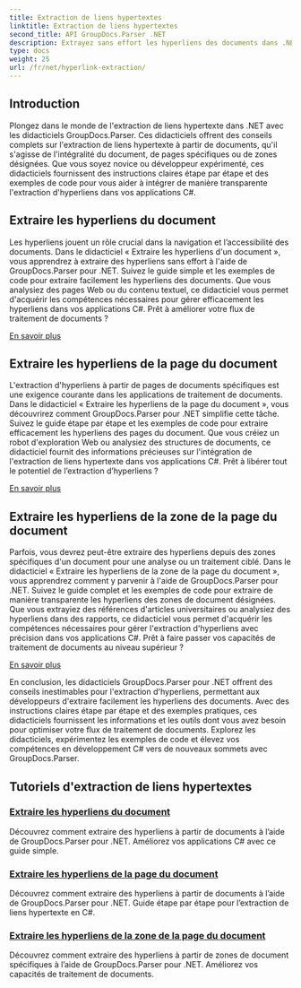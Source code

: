 ```yaml
---
title: Extraction de liens hypertextes
linktitle: Extraction de liens hypertextes
second_title: API GroupDocs.Parser .NET
description: Extrayez sans effort les hyperliens des documents dans .NET avec GroupDocs.Parser. Améliorez vos applications C# avec des guides étape par étape pour l'extraction de liens hypertexte.
type: docs
weight: 25
url: /fr/net/hyperlink-extraction/
---
```

## Introduction

Plongez dans le monde de l'extraction de liens hypertexte dans .NET avec les didacticiels GroupDocs.Parser. Ces didacticiels offrent des conseils complets sur l'extraction de liens hypertexte à partir de documents, qu'il s'agisse de l'intégralité du document, de pages spécifiques ou de zones désignées. Que vous soyez novice ou développeur expérimenté, ces didacticiels fournissent des instructions claires étape par étape et des exemples de code pour vous aider à intégrer de manière transparente l'extraction d'hyperliens dans vos applications C#.

## Extraire les hyperliens du document

Les hyperliens jouent un rôle crucial dans la navigation et l’accessibilité des documents. Dans le didacticiel « Extraire les hyperliens d'un document », vous apprendrez à extraire des hyperliens sans effort à l'aide de GroupDocs.Parser pour .NET. Suivez le guide simple et les exemples de code pour extraire facilement les hyperliens des documents. Que vous analysiez des pages Web ou du contenu textuel, ce didacticiel vous permet d'acquérir les compétences nécessaires pour gérer efficacement les hyperliens dans vos applications C#. Prêt à améliorer votre flux de traitement de documents ?

[En savoir plus](./extract-hyperlinks-from-document/)

## Extraire les hyperliens de la page du document

L'extraction d'hyperliens à partir de pages de documents spécifiques est une exigence courante dans les applications de traitement de documents. Dans le didacticiel « Extraire les hyperliens de la page du document », vous découvrirez comment GroupDocs.Parser pour .NET simplifie cette tâche. Suivez le guide étape par étape et les exemples de code pour extraire efficacement les hyperliens des pages du document. Que vous créiez un robot d'exploration Web ou analysiez des structures de documents, ce didacticiel fournit des informations précieuses sur l'intégration de l'extraction de liens hypertexte dans vos applications C#. Prêt à libérer tout le potentiel de l’extraction d’hyperliens ?

[En savoir plus](./extract-hyperlinks-from-document-page/)

## Extraire les hyperliens de la zone de la page du document

Parfois, vous devrez peut-être extraire des hyperliens depuis des zones spécifiques d'un document pour une analyse ou un traitement ciblé. Dans le didacticiel « Extraire les hyperliens de la zone de la page du document », vous apprendrez comment y parvenir à l'aide de GroupDocs.Parser pour .NET. Suivez le guide complet et les exemples de code pour extraire de manière transparente les hyperliens des zones de document désignées. Que vous extrayiez des références d'articles universitaires ou analysiez des hyperliens dans des rapports, ce didacticiel vous permet d'acquérir les compétences nécessaires pour gérer l'extraction d'hyperliens avec précision dans vos applications C#. Prêt à faire passer vos capacités de traitement de documents au niveau supérieur ?

[En savoir plus](./extract-hyperlinks-from-document-page-area/)

En conclusion, les didacticiels GroupDocs.Parser pour .NET offrent des conseils inestimables pour l'extraction d'hyperliens, permettant aux développeurs d'extraire facilement les hyperliens des documents. Avec des instructions claires étape par étape et des exemples pratiques, ces didacticiels fournissent les informations et les outils dont vous avez besoin pour optimiser votre flux de traitement de documents. Explorez les didacticiels, expérimentez les exemples de code et élevez vos compétences en développement C# vers de nouveaux sommets avec GroupDocs.Parser.
## Tutoriels d'extraction de liens hypertextes
### [Extraire les hyperliens du document](./extract-hyperlinks-from-document/)
Découvrez comment extraire des hyperliens à partir de documents à l’aide de GroupDocs.Parser pour .NET. Améliorez vos applications C# avec ce guide simple.
### [Extraire les hyperliens de la page du document](./extract-hyperlinks-from-document-page/)
Découvrez comment extraire des hyperliens à partir de documents à l’aide de GroupDocs.Parser pour .NET. Guide étape par étape pour l’extraction de liens hypertexte en C#.
### [Extraire les hyperliens de la zone de la page du document](./extract-hyperlinks-from-document-page-area/)
Découvrez comment extraire des hyperliens à partir de zones de document spécifiques à l’aide de GroupDocs.Parser pour .NET. Améliorez vos capacités de traitement de documents.